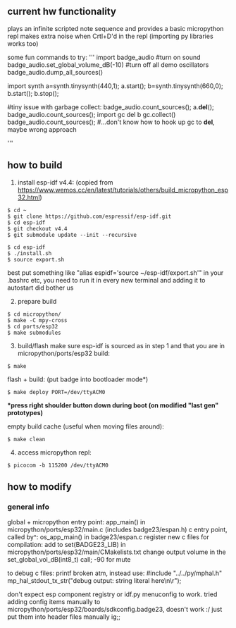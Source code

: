 ## current hw functionality
plays an infinite scripted note sequence and provides a basic micropython repl
makes extra noise when Crtl+D'd in the repl (importing py libraries works too)

some fun commands to try:
'''
import badge_audio
#turn on sound
badge_audio.set_global_volume_dB(-10)
#turn off all demo oscillators
badge_audio.dump_all_sources()

import synth
a=synth.tinysynth(440,1);
a.start();
b=synth.tinysynth(660,0);
b.start();
b.stop();

#tiny issue with garbage collect:
badge_audio.count_sources();
a.__del__();
badge_audio.count_sources();
import gc
del b
gc.collect()
badge_audio.count_sources();
#...don't know how to hook up gc to __del__, maybe wrong approach

'''

## how to build

1. install esp-idf v4.4:
(copied from https://www.wemos.cc/en/latest/tutorials/others/build_micropython_esp32.html)
```
$ cd ~
$ git clone https://github.com/espressif/esp-idf.git
$ cd esp-idf
$ git checkout v4.4
$ git submodule update --init --recursive

$ cd esp-idf
$ ./install.sh
$ source export.sh
```
best put something like "alias espidf='source ~/esp-idf/export.sh'" in your .bashrc etc,
you need to run it in every new terminal and adding it to autostart did bother us

2. prepare build
```
$ cd micropython/
$ make -C mpy-cross
$ cd ports/esp32
$ make submodules
```
3. build/flash
make sure esp-idf is sourced as in step 1 and that you are in micropython/ports/esp32
build:
```
$ make
```
flash + build: (put badge into bootloader mode*)
```
$ make deploy PORT=/dev/ttyACM0
```
__*press right shoulder button down during boot (on modified "last gen" prototypes)__

empty build cache (useful when moving files around):
```
$ make clean
```

4. access micropython repl:
```
$ picocom -b 115200 /dev/ttyACM0
```

## how to modify

### general info
global + micropython entry point: app_main() in micropython/ports/esp32/main.c (includes badge23/espan.h)
c entry point, called by^: os_app_main() in badge23/espan.c
register new c files for compilation: add to set(BADGE23_LIB) in micropython/ports/esp32/main/CMakelists.txt
change output volume in the set_global_vol_dB(int8_t) call; -90 for mute

to debug c files: printf broken atm, instead use:
#include "../../py/mphal.h"
mp_hal_stdout_tx_str("debug output: string literal here\n\r");

don't expect esp component registry or idf.py menuconfig to work.
tried adding config items manually to micropython/ports/esp32/boards/sdkconfig.badge23, doesn't work :/
just put them into header files manually ig;;
